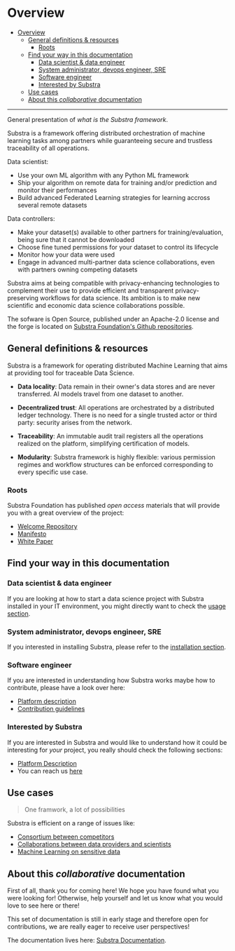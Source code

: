 # Overview

- [Overview](#overview)
  - [General definitions & resources](#general-definitions--resources)
    - [Roots](#roots)
  - [Find your way in this documentation](#find-your-way-in-this-documentation)
    - [Data scientist & data engineer](#data-scientist--data-engineer)
    - [System administrator, devops engineer, SRE](#system-administrator-devops-engineer-sre)
    - [Software engineer](#software-engineer)
    - [Interested by Substra](#interested-by-substra)
  - [Use cases](#use-cases)
  - [About this *collaborative* documentation](#about-this-collaborative-documentation)

___

General presentation of *what is the Substra framework*.

Substra is a framework offering distributed orchestration of machine learning tasks among partners while guaranteeing secure and trustless traceability of all operations.

Data scientist:

- Use your own ML algorithm with any Python ML framework
- Ship your algorithm on remote data for training and/or prediction and monitor their performances
- Build advanced Federated Learning strategies for learning accross several remote datasets

Data controllers:

- Make your dataset(s) available to other partners for training/evaluation, being sure that it cannot be downloaded
- Choose fine tuned permissions for your dataset to control its lifecycle
- Monitor how your data were used
- Engage in advanced multi-partner data science collaborations, even with partners owning competing datasets

Substra aims at being compatible with privacy-enhancing technologies to complement their use to provide efficient and transparent privacy-preserving workflows for data science. Its ambition is to make new scientific and economic data science collaborations possible.

The sofware is Open Source, published under an Apache-2.0 license and the forge is located on [Substra Foundation's Github repositories](https://github.com/SubstraFoundation).

## General definitions & resources

Substra is a framework for operating distributed Machine Learning that aims at providing tool for traceable Data Science.

- **Data locality**: Data remain in their owner's data stores and are never transferred. AI models travel from one dataset to another.

- **Decentralized trust**: All operations are orchestrated by a distributed ledger technology. There is no need for a single trusted actor or third party: security arises from the network.

- **Traceability**: An immutable audit trail registers all the operations realized on the platform, simplifying certification of models.

- **Modularity**: Substra framework is highly flexible: various permission regimes and workflow structures can be enforced corresponding to every specific use case.

### Roots

Substra Foundation has published *open access* materials that will provide you with a great overview of the project:

- [Welcome Repository](https://github.com/SubstraFoundation/welcome)
- [Manifesto](https://github.com/SubstraFoundation/welcome/blob/master/Substra-Foundation_Manifesto-v0.3_2019.10.25.pdf)
- [White Paper](https://arxiv.org/abs/1910.11567)

## Find your way in this documentation

### Data scientist & data engineer

If you are looking at how to start a data science project with Substra installed in your IT environment, you might directly want to check the [usage section](../getting_started/usage/usage.md#usage).

### System administrator, devops engineer, SRE

If you interested in installing Substra, please refer to the [installation section](../getting_started/installation/installation.rst).

### Software engineer

If you are interested in understanding how Substra works maybe how to contribute, please have a look over here:

- [Platform description](../platform_description/platform.md)
- [Contribution guidelines](../contribute/CONTRIBUTING.md)

### Interested by Substra

If you are interested in Substra and would like to understand how it could be interesting for *your* project, you really should check the following sections:

- [Platform Description](../platform_description/platform.md)
- You can reach us [here](../getting_started/installation/further_resources.md#get-in-touch)

## Use cases

> One framwork, a lot of possibilities

Substra is efficient on a range of issues like:

- [Consortium between competitors](https://www.substra.ai/en/consortiums)
- [Collaborations between data providers and scientists](https://www.substra.ai/en/collaborations-donnees-ds)
- [Machine Learning on sensitive data](https://www.substra.ai/en/challenges)

## About this *collaborative* documentation

First of all, thank you for coming here! We hope you have found what you were looking for! Otherwise, help yourself and let us know what you would love to see here or there!

This set of documentation is still in early stage and therefore open for contributions, we are really eager to receive user perspectives!

The documentation lives here: [Substra Documentation](https://github.com/SubstraFoundation/substra-documentation/).
